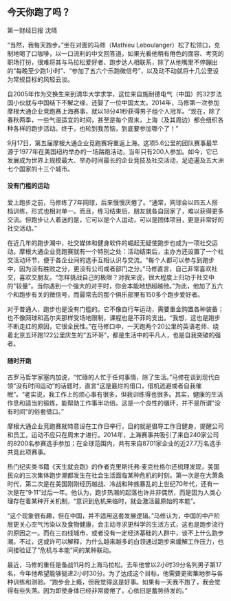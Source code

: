 ## 今天你跑了吗？

第一财经日报 沈晴

“当然，我每天跑步。”坐在对面的马修（Mathieu Leboulanger）松了松领口，克制地喝了口咖啡，以一口流利的中文回答道。如果光看他稍有倦色的面容、考究的职场打扮，很难将其与马拉松爱好者、跑步达人相联系，除了从他嘴里不停蹦出的“每晚至少跑1小时”、“参加了五六个乐跑微信号”，以及动不动就将十几公里设为常规目标的风轻云淡。

自2005年作为交换生来到清华大学求学，这位来自施耐德电气（中国）的32岁法国小伙就与中国结下不解之缘，还娶了一位中国太太。2014年，马修第一次参加摩根大通企业竞跑赛上海赛事，就以18分41秒获得男子组个人冠军。“现在，除了春秋两季，一些气温适宜的时间，甚至是每个周末，上海（及其周边）都会组织各种各样的跑步活动。终于，也轮到我苦恼，到底要参加哪个了！”

9月17日，第五届摩根大通企业竞跑赛将重返上海。这项5.6公里的团队赛事最早源于1977年在美国纽约举办的一场路跑活动，当年只有200人参加。如今，它已发展成为世界上规模最大、举办时间最长的企业竞技及社交活动，足迹遍及五大洲七个国家的十三个城市。

#### 没有门槛的运动

爱上跑步之前，马修练了7年网球，后来慢慢厌倦了。“通常，网球会以四五人搭档训练，形式也相对单一。而且，练习结束后，朋友就各自回家了，难以获得更多交流。但跑步让人着迷的是，它可以是个人运动，可以是团体项目，更是非常好的社交活动。”

在近几年的跑步潮中，社交媒体和健身软件的崛起无疑使跑步也成为一项社交运动。摩根大通企业竞跑赛就有一个特别之处：活动结束后，主办方还设置了一个社交活动环节，便于各企业间的选手互相认识与交流。“每个人都可以参与到跑步中，因为没有胜败之分，更没有公司或者部门之分。”马修直言，自己非常喜欢社交，喜欢交朋友。“怎样挑战自己的极限？对我来说，很大程度上归功于社交中的"较量"。当你遇到一个强大的对手时，你会本能地想超越他。”为此，他加了五六个和跑步有关的微信号，而最常去的那个俱乐部里有150多个跑步爱好者。

对于普通人，跑步也是没有门槛的。它不像自行车运动，需要重金购置各种装备；也不像网球和高尔夫那样受场地限制，课程也是不菲的支出。“我想，这也是跑步不断走红的原因，它很全民性。”在马修口中，一天跑两个20公里的英语老师、绕着北京五环跑122公里庆生的“五环哥”，都是生活中的平凡人，也是自我突破的强者。

#### 随时开跑

古罗马哲学家塞内加说，“忙碌的人忙于任何事情，除了生活。”马修在谈到现代白领“没有时间运动”的话题时，直言“这是最烂的借口，借机逃避或者自我催眠”。“老实说，我工作上的烦心事有很多，但我训练得也很多。其实，健康的生活作息和适当的锻炼，能帮助工作事半功倍。这是一个良性的循环，并不是所谓"没有时间"的俗套借口。”

摩根大通企业竞跑赛就特意设在工作日举行，目的就是倡导工作日健身，提醒公司和员工，运动不应只在周末才进行。2014年，上海赛事共吸引了来自240家公司的8200名参赛选手参加；在全球范围内，共有来自8701家企业的近27.7万名选手共竞此项赛事。

热门纪实类书籍《天生就会跑》的作者克里斯托弗·麦克杜格尔还梳理发现，美国民众的三次集体跑步潮都发生在社会生活面临某种危机的时刻。第一次是在大萧条时代，第二次是在美国刚刚经历越战、冷战和种族暴乱的上世纪70年代，还有一次是在“9·11”过后一年。他认为，跑步热潮的起落也许并非偶然，而是因为人类心理存在着某种开关机制，“意识到危机来临时，就会激活最原始的本能”。

“这个现象很有趣，但在中国，并不适用这套发展逻辑。”马修认为，中国的中产阶层更关心空气污染以及食物健康，会主动寻求更科学的生活方式，这也是跑步流行的原因之一。而在三四线城市，或者没有一定经济基础的人群中，谈不上什么跑步潮。不过，这或许可以解释，为什么越来越多的白领通过跑步来缓解工作压力，也间接验证了“危机与本能”间的某种联动。

最近，马修的重任是备战11月的上海马拉松。去年他曾以2小时39分名列男子第17名，今年他希望能够挺进2小时30分。为了达成这个目标，他需要更密集地参与各种训练和测验。“跑步会上瘾，但我觉得这是好事。如果有一天我不跑了，我会觉得有些失落。因为即使身体已经非常疲倦了，心依旧是蓄势待发的。”
